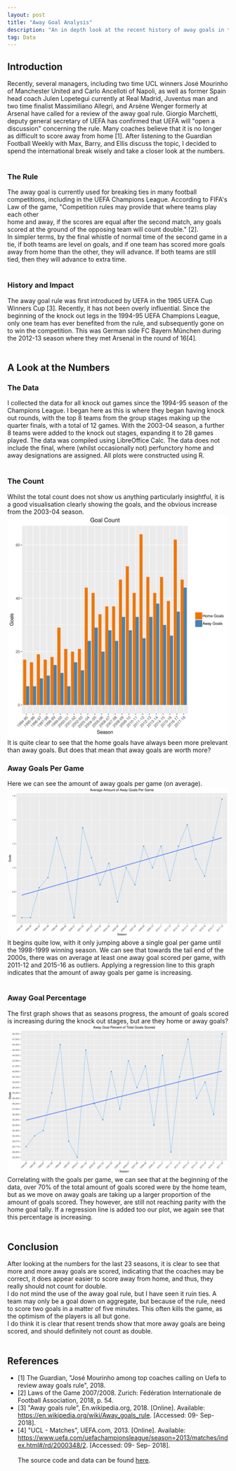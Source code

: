 ```yaml
---
layout: post
title: "Away Goal Analysis"
description: "An in depth look at the recent history of away goals in the UCL"
tag: Data
---
```


## Introduction
Recently, several managers, including two time UCL winners José Mourinho of Manchester United and Carlo Ancelloti of Napoli, as well as former Spain head coach Julen Lopetegui currently at Real Madrid, Juventus man and two time finalist Massimiliano Allegri, and Arsène Wenger formerly at Arsenal have called for a review of the away goal rule. Giorgio Marchetti, deputy general secretary of UEFA has confirmed that UEFA will "open a discussion" concerning the rule. Many coaches believe that it is no longer as difficult to score away from home [1]. After listening to the Guardian Football Weekly with Max, Barry, and Ellis discuss the topic, I decided to spend the international break wisely and take a closer look at the numbers.
<br><br>
### The Rule
The away goal is currently used for breaking ties in many football competitions, including in the UEFA Champions League. According to FIFA's Law of the game, "Competition  rules  may  provide  that  where  teams  play  each  other  
home and away, if the scores are equal after the second match, any 
goals scored at the ground of the opposing team will count double." [2]. 
<br>
In simpler terms, by the final whistle of normal time of the second game in a tie, if both teams are level on goals, and if one team has scored more goals away from home than the other, they will advance. If both teams are still tied, then they will advance to extra time.
<br><br>
### History and Impact
The away goal rule was first introduced by UEFA in the 1965 UEFA Cup Winners Cup [3]. Recently, it has not been overly influential. Since the beginning of the knock out legs in the 1994-95 UEFA Champions League, only one team has ever benefited from the rule, and subsequently gone on to win the competition. This was German side FC Bayern München during the 2012-13 season where they met Arsenal in the round of 16[4].
<br><br>
## A Look at the Numbers

### The Data
I collected the data for all knock out games since the 1994-95 season of the Champions League. I began here as this is where they began having knock out rounds, with the top 8 teams from the group stages making up the quarter finals, with a total of 12 games. With the 2003-04 season, a further 8 teams were added to the knock out stages, expanding it to 28 games played. The data was compiled using LibreOffice Calc. The data does not include the final, where (whilst occasionally not) perfunctory home and away designations are assigned. All plots were constructed using R.
<br><br>
### The Count
Whilst the total count does not show us anything particularly insightful, it is a good visualisation clearly showing the goals, and the obvious increase from the 2003-04 season.
<br>
![Count](https://raw.githubusercontent.com/Foxh0und/Away-Goal-Analysis/master/Plots/Count.png)
It is quite clear to see that the home goals have always been more prelevant than away goals. But does that mean that away goals are worth more?
<br>
### Away Goals Per Game
Here we can see the amount of away goals per game (on average).
<br>
![Away Goals Per Game](https://raw.githubusercontent.com/Foxh0und/Away-Goal-Analysis/master/Plots/PerGame.png)
<br>
It begins quite low, with it only jumping above a single goal per game until the 1998-1999 winning season. We can see that towards the tail end of the 2000s, there was on average at least one away goal scored per game, with 2011-12 and 2015-16 as outliers. Applying a regression line to this graph indicates that the amount of away goals per game is increasing. 
<br><br>
### Away Goal Percentage
The first graph shows that as seasons progress, the amount of goals scored is increasing during the knock out stages, but are they home or away goals?
<br>
![Away Goal Percentage](https://raw.githubusercontent.com/Foxh0und/Away-Goal-Analysis/master/Plots/AwayGoalPercent.png)
<br>
Correlating with the goals per game, we can see that at the beginning of the data, over 70% of the total amount of goals scored were by the home team, but as we move on away goals are taking up a larger proportion of the amount of goals scored. They however, are still not reaching parity with the home goal tally. If a regression line is added too our plot, we again see that this percentage is increasing.
<br><br>
## Conclusion
After looking at the numbers for the last 23 seasons, it is clear to see that more and more away goals are scored, indicating that the coaches may be correct, it does appear easier to score away from home, and thus, they really should not count for double. 
<br>
I do not mind the use of the away goal rule, but I have seen it ruin ties. A team may only be a goal down on aggregate, but because of the rule, need to score two goals in a matter of five minutes. This often kills the game, as the optimism of the players is all but gone. 
<br>
I do think it is clear that resent trends show that more away goals are being scored, and should definitely not count as double.
<br><br>


## References
- [1] The Guardian, "José Mourinho among top coaches calling on Uefa to review away goals rule", 2018.
- [2] Laws of the Game 2007/2008. Zurich: Fédération Internationale de Football Association, 2018, p. 54.
- [3] "Away goals rule", En.wikipedia.org, 2018. [Online]. Available: https://en.wikipedia.org/wiki/Away_goals_rule. [Accessed: 09- Sep- 2018].
- [4] "UCL - Matches", UEFA.com, 2013. [Online]. Available: https://www.uefa.com/uefachampionsleague/season=2013/matches/index.html#/rd/2000348/2. [Accessed: 09- Sep- 2018].
<br><br>
The source code and data can be found [here](https://github.com/Foxh0und/Away-Goal-Analysis/).
